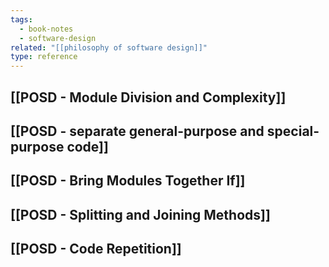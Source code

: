 ```yaml
---
tags:
  - book-notes
  - software-design
related: "[[philosophy of software design]]"
type: reference
---
```


## [[POSD - Module Division and Complexity]] 

## [[POSD - separate general-purpose and special-purpose code]]

## [[POSD - Bring Modules Together If]]

## [[POSD - Splitting and Joining Methods]]

## [[POSD - Code Repetition]]
